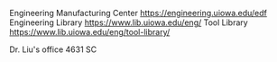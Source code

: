 Engineering Manufacturing Center https://engineering.uiowa.edu/edf
Engineering Library https://www.lib.uiowa.edu/eng/
Tool Library https://www.lib.uiowa.edu/eng/tool-library/

Dr. Liu's office
	4631 SC



